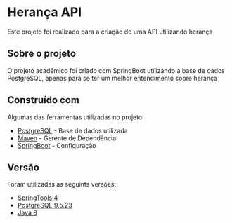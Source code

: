 # Herança API

Este projeto foi realizado para a criação de uma API utilizando herança

## Sobre o projeto

O projeto acadêmico foi criado com SpringBoot utilizando a base de dados PostgreSQL, apenas para se ter um melhor entendimento sobre herança

## Construído com

Algumas das ferramentas utilizadas no projeto

* [PostgreSQL](https://www.postgresql.org/) - Base de dados utilizada
* [Maven](https://maven.apache.org/) - Gerente de Dependência
* [SpringBoot](https://spring.io/) - Configuração

## Versão

Foram utilizadas as seguints versões:
* [SpringTools 4](https://spring.io/tools)
* [PostgreSQL 9.5.23](https://www.postgresql.org/)
* [Java 8](https://www.oracle.com/)
